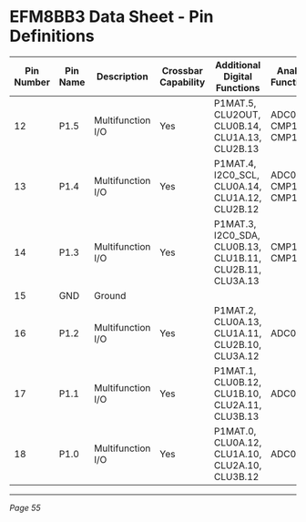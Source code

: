 # EFM8BB3 Data Sheet - Pin Definitions

| Pin Number | Pin Name | Description       | Crossbar Capability | Additional Digital Functions                 | Analog Functions       |
|------------|----------|-------------------|---------------------|---------------------------------------------|------------------------|
| 12         | P1.5     | Multifunction I/O | Yes                 | P1MAT.5, CLU2OUT, CLU0B.14, CLU1A.13, CLU2B.13 | ADC0.10, CMP1P.4, CMP1N.4 |
| 13         | P1.4     | Multifunction I/O | Yes                 | P1MAT.4, I2C0_SCL, CLU0A.14, CLU1A.12, CLU2B.12 | ADC0.9, CMP1P.3, CMP1N.3  |
| 14         | P1.3     | Multifunction I/O | Yes                 | P1MAT.3, I2C0_SDA, CLU0B.13, CLU1B.11, CLU2B.11, CLU3A.13 | CMP1P.2, CMP1N.2         |
| 15         | GND      | Ground            |                     |                                             |                        |
| 16         | P1.2     | Multifunction I/O | Yes                 | P1MAT.2, CLU0A.13, CLU1A.11, CLU2B.10, CLU3A.12 | ADC0.8                 |
| 17         | P1.1     | Multifunction I/O | Yes                 | P1MAT.1, CLU0B.12, CLU1B.10, CLU2A.11, CLU3B.13 | ADC0.7                 |
| 18         | P1.0     | Multifunction I/O | Yes                 | P1MAT.0, CLU0A.12, CLU1A.10, CLU2A.10, CLU3B.12 | ADC0.6                 |

---
*Page 55*